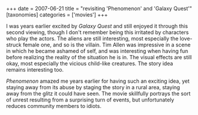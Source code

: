 +++
date = 2007-06-21
title = "revisiting 'Phenomenon' and 'Galaxy Quest'"
[taxonomies]
categories = ['movies']
+++

I was years earlier excited by *Galaxy Quest* and still enjoyed it
through this second viewing, though I don't remember being this
irritated by characters who play the actors. The aliens are still
interesting, most especially the love-struck female one, and so is the
villain. Tim Allen was impressive in a scene in which he became ashamed
of self, and was interesting when having fun before realizing the
reality of the situation he is in. The visual effects are still okay,
most especially the vicious child-like creatures. The story idea remains
interesting too.

*Phenomenon* amazed me years earlier for having such an exciting idea,
yet staying away from its abuse by staging the story in a rural area,
staying away from the glitz it could have seen. The movie skillfully
portrays the sort of unrest resulting from a surprising turn of events,
but unfortunately reduces community members to idiots.
